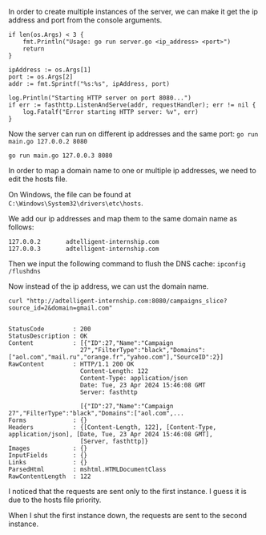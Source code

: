 In order to create multiple instances of the server, 
we can make it get the ip address and port from the
console arguments.
```
if len(os.Args) < 3 {
    fmt.Println("Usage: go run server.go <ip_address> <port>")
    return
}

ipAddress := os.Args[1]
port := os.Args[2]
addr := fmt.Sprintf("%s:%s", ipAddress, port)

log.Println("Starting HTTP server on port 8080...")
if err := fasthttp.ListenAndServe(addr, requestHandler); err != nil {
    log.Fatalf("Error starting HTTP server: %v", err)
}
```

Now the server can run on different ip addresses and the same port:
```go run main.go 127.0.0.2 8080```

```go run main.go 127.0.0.3 8080```

In order to map a domain name to one or multiple ip addresses, 
we need to edit the hosts file.

On Windows, the file can be found at `C:\Windows\System32\drivers\etc\hosts`.

We add our ip addresses and map them to the same domain name as follows:
```
127.0.0.2       adtelligent-internship.com
127.0.0.3       adtelligent-internship.com
```

Then we input the following command to flush the DNS cache: `ipconfig /flushdns`

Now instead of the ip address, we can ust the domain name.

```
curl "http://adtelligent-internship.com:8080/campaigns_slice?source_id=2&domain=gmail.com"


StatusCode        : 200
StatusDescription : OK
Content           : [{"ID":27,"Name":"Campaign
                    27","FilterType":"black","Domains":["aol.com","mail.ru","orange.fr","yahoo.com"],"SourceID":2}]
RawContent        : HTTP/1.1 200 OK
                    Content-Length: 122
                    Content-Type: application/json
                    Date: Tue, 23 Apr 2024 15:46:08 GMT
                    Server: fasthttp

                    [{"ID":27,"Name":"Campaign 27","FilterType":"black","Domains":["aol.com",...
Forms             : {}
Headers           : {[Content-Length, 122], [Content-Type, application/json], [Date, Tue, 23 Apr 2024 15:46:08 GMT],
                    [Server, fasthttp]}
Images            : {}
InputFields       : {}
Links             : {}
ParsedHtml        : mshtml.HTMLDocumentClass
RawContentLength  : 122
```

I noticed that the requests are sent only to the first instance. 
I guess it is due to the hosts file priority. 

When I shut the first instance down, the requests are sent to the second instance.
